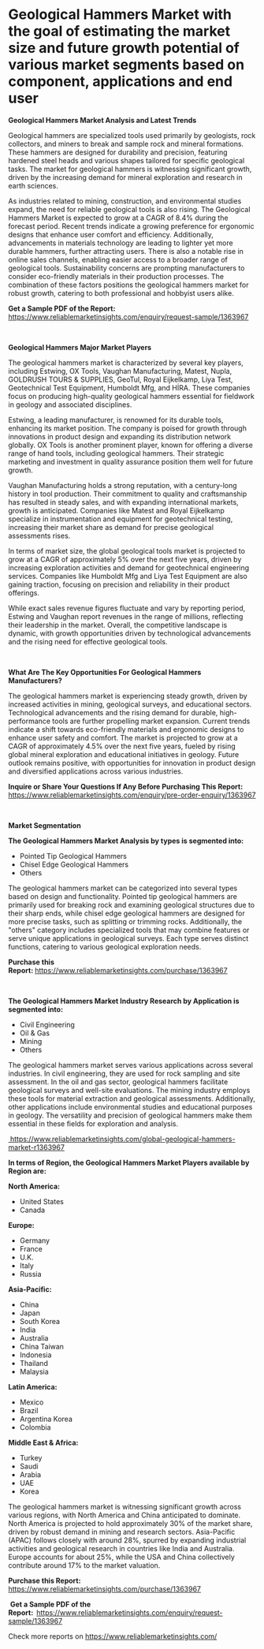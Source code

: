 <p><h1>Geological Hammers Market with the goal of estimating the market size and future growth potential of various market segments based on component, applications and end user</h1></p><p><strong>Geological Hammers Market Analysis and Latest Trends</strong></p>
<p><p>Geological hammers are specialized tools used primarily by geologists, rock collectors, and miners to break and sample rock and mineral formations. These hammers are designed for durability and precision, featuring hardened steel heads and various shapes tailored for specific geological tasks. The market for geological hammers is witnessing significant growth, driven by the increasing demand for mineral exploration and research in earth sciences.</p><p>As industries related to mining, construction, and environmental studies expand, the need for reliable geological tools is also rising. The Geological Hammers Market is expected to grow at a CAGR of 8.4% during the forecast period. Recent trends indicate a growing preference for ergonomic designs that enhance user comfort and efficiency. Additionally, advancements in materials technology are leading to lighter yet more durable hammers, further attracting users. There is also a notable rise in online sales channels, enabling easier access to a broader range of geological tools. Sustainability concerns are prompting manufacturers to consider eco-friendly materials in their production processes. The combination of these factors positions the geological hammers market for robust growth, catering to both professional and hobbyist users alike.</p></p>
<p><strong>Get a Sample PDF of the Report:&nbsp;</strong> <a href="https://www.reliablemarketinsights.com/enquiry/request-sample/1363967?utm_campaign=3264&utm_medium=2&utm_source=Github&utm_content=ia&utm_term=10042025&utm_id=geological-hammers">https://www.reliablemarketinsights.com/enquiry/request-sample/1363967</a></p>
<p>&nbsp;</p>
<p><strong>Geological Hammers Major Market Players</strong></p>
<p><p>The geological hammers market is characterized by several key players, including Estwing, OX Tools, Vaughan Manufacturing, Matest, Nupla, GOLDRUSH TOURS & SUPPLIES, GeoTul, Royal Eijkelkamp, Liya Test, Geotechnical Test Equipment, Humboldt Mfg, and HİRA. These companies focus on producing high-quality geological hammers essential for fieldwork in geology and associated disciplines.</p><p>Estwing, a leading manufacturer, is renowned for its durable tools, enhancing its market position. The company is poised for growth through innovations in product design and expanding its distribution network globally. OX Tools is another prominent player, known for offering a diverse range of hand tools, including geological hammers. Their strategic marketing and investment in quality assurance position them well for future growth.</p><p>Vaughan Manufacturing holds a strong reputation, with a century-long history in tool production. Their commitment to quality and craftsmanship has resulted in steady sales, and with expanding international markets, growth is anticipated. Companies like Matest and Royal Eijkelkamp specialize in instrumentation and equipment for geotechnical testing, increasing their market share as demand for precise geological assessments rises.</p><p>In terms of market size, the global geological tools market is projected to grow at a CAGR of approximately 5% over the next five years, driven by increasing exploration activities and demand for geotechnical engineering services. Companies like Humboldt Mfg and Liya Test Equipment are also gaining traction, focusing on precision and reliability in their product offerings.</p><p>While exact sales revenue figures fluctuate and vary by reporting period, Estwing and Vaughan report revenues in the range of millions, reflecting their leadership in the market. Overall, the competitive landscape is dynamic, with growth opportunities driven by technological advancements and the rising need for effective geological tools.</p></p>
<p>&nbsp;</p>
<p><strong>What Are The Key Opportunities For Geological Hammers Manufacturers?</strong></p>
<p><p>The geological hammers market is experiencing steady growth, driven by increased activities in mining, geological surveys, and educational sectors. Technological advancements and the rising demand for durable, high-performance tools are further propelling market expansion. Current trends indicate a shift towards eco-friendly materials and ergonomic designs to enhance user safety and comfort. The market is projected to grow at a CAGR of approximately 4.5% over the next five years, fueled by rising global mineral exploration and educational initiatives in geology. Future outlook remains positive, with opportunities for innovation in product design and diversified applications across various industries.</p></p>
<p><strong>Inquire or Share Your Questions If Any Before Purchasing This Report:</strong> <a href="https://www.reliablemarketinsights.com/enquiry/pre-order-enquiry/1363967?utm_campaign=3264&utm_medium=2&utm_source=Github&utm_content=ia&utm_term=10042025&utm_id=geological-hammers">https://www.reliablemarketinsights.com/enquiry/pre-order-enquiry/1363967</a></p>
<p>&nbsp;</p>
<p><strong>Market Segmentation</strong></p>
<p><strong>The Geological Hammers Market Analysis by types is segmented into:</strong></p>
<p><ul><li>Pointed Tip Geological Hammers</li><li>Chisel Edge Geological Hammers</li><li>Others</li></ul></p>
<p><p>The geological hammers market can be categorized into several types based on design and functionality. Pointed tip geological hammers are primarily used for breaking rock and examining geological structures due to their sharp ends, while chisel edge geological hammers are designed for more precise tasks, such as splitting or trimming rocks. Additionally, the "others" category includes specialized tools that may combine features or serve unique applications in geological surveys. Each type serves distinct functions, catering to various geological exploration needs.</p></p>
<p><strong>Purchase this Report:&nbsp;</strong><a href="https://www.reliablemarketinsights.com/purchase/1363967?utm_campaign=3264&utm_medium=2&utm_source=Github&utm_content=ia&utm_term=10042025&utm_id=geological-hammers">https://www.reliablemarketinsights.com/purchase/1363967</a></p>
<p>&nbsp;</p>
<p><strong>The Geological Hammers Market Industry Research by Application is segmented into:</strong></p>
<p><ul><li>Civil Engineering</li><li>Oil & Gas</li><li>Mining</li><li>Others</li></ul></p>
<p><p>The geological hammers market serves various applications across several industries. In civil engineering, they are used for rock sampling and site assessment. In the oil and gas sector, geological hammers facilitate geological surveys and well-site evaluations. The mining industry employs these tools for material extraction and geological assessments. Additionally, other applications include environmental studies and educational purposes in geology. The versatility and precision of geological hammers make them essential in these fields for exploration and analysis.</p></p>
<p><a href="https://www.reliablemarketinsights.com/global-geological-hammers-market-r1363967?utm_campaign=3264&utm_medium=2&utm_source=Github&utm_content=ia&utm_term=10042025&utm_id=geological-hammers">&nbsp;https://www.reliablemarketinsights.com/global-geological-hammers-market-r1363967</a></p>
<p><strong>In terms of Region, the Geological Hammers Market Players available by Region are:</strong></p>
<p>
    <p> <strong> North America: </strong>
        <ul>
            <li>United States</li>
            <li>Canada</li>
        </ul>
        </p> 
    <p> <strong> Europe: </strong>
        <ul>
            <li>Germany</li>
            <li>France</li>
            <li>U.K.</li>
            <li>Italy</li>
            <li>Russia</li>
        </ul>
        </p> 
    <p> <strong> Asia-Pacific: </strong>
        <ul>
            <li>China</li>
            <li>Japan</li>
            <li>South Korea</li>
            <li>India</li>
            <li>Australia</li>
            <li>China Taiwan</li>
            <li>Indonesia</li>
            <li>Thailand</li>
            <li>Malaysia</li>
        </ul>
        </p> 
    <p> <strong> Latin America: </strong>
        <ul>
            <li>Mexico</li>
            <li>Brazil</li>
            <li>Argentina Korea</li>
            <li>Colombia</li>
        </ul>
        </p> 
    <p> <strong> Middle East & Africa: </strong>
        <ul>
            <li>Turkey</li>
            <li>Saudi</li>
            <li>Arabia</li>
            <li>UAE</li>
            <li>Korea</li>
        </ul>
    </p>
    </p>
<p><p>The geological hammers market is witnessing significant growth across various regions, with North America and China anticipated to dominate. North America is projected to hold approximately 30% of the market share, driven by robust demand in mining and research sectors. Asia-Pacific (APAC) follows closely with around 28%, spurred by expanding industrial activities and geological research in countries like India and Australia. Europe accounts for about 25%, while the USA and China collectively contribute around 17% to the market valuation.</p></p>
<p><strong>Purchase this Report: </strong><a href="https://www.reliablemarketinsights.com/purchase/1363967?utm_campaign=3264&utm_medium=2&utm_source=Github&utm_content=ia&utm_term=10042025&utm_id=geological-hammers">https://www.reliablemarketinsights.com/purchase/1363967</a></p>
<p>&nbsp;<strong>Get a Sample PDF of the Report:&nbsp;&nbsp;</strong><a href="https://www.reliablemarketinsights.com/enquiry/request-sample/1363967?utm_campaign=3264&utm_medium=2&utm_source=Github&utm_content=ia&utm_term=10042025&utm_id=geological-hammers">https://www.reliablemarketinsights.com/enquiry/request-sample/1363967</a></p>
<p><strong></strong></p>
<p>Check more reports on <a href="https://www.reliablemarketinsights.com/?utm_campaign=3264&utm_medium=2&utm_source=Github&utm_content=ia&utm_term=10042025&utm_id=geological-hammers">https://www.reliablemarketinsights.com/</a></p>